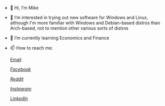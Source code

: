- 👋 Hi, I’m Mike
- 👀 I’m interested in trying out new software for Windows and Linux, although I'm more familiar with Windows and Debian-based distros than Arch-based, not to mention other various sorts of distros
- 🌱 I’m currently learning Economics and Finance
- 📫 How to reach me: 
 
	
	[Email](dungnguyen10082000@gmail.com)
	
	*[Facebook](https://www.facebook.com/DNM1008/)*
	
	*[Reddit](https://www.reddit.com/user/dungnm10082000)*
	
	*[Instagram](https://www.instagram.com/zeusalmt/)*
	
	*[LinkedIn](https://www.linkedin.com/in/dung-nguyen-415874168/)*

<!---
DNM1008/DNM1008 is a ✨ special ✨ repository because its `README.md` (this file) appears on your GitHub profile.
You can click the Preview link to take a look at your changes.
--->

